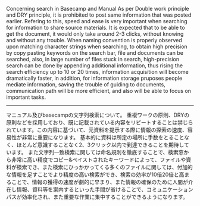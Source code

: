 Concerning search in Basecamp and Manual
As per Double work principle and DRY principle, it is prohibited to post same information that was posted earlier. Refering to this, speed and ease is very important when searching for information to share source materials.
It is expected that to be able to get the document, it would only take around 2-3 clicks, without knowing and without any trouble.
When naming convention is properly observed upon matching character strings when searching, to obtain high precision by copy pasting keywords on the search bar, file and documents can be searched, also, in large number of files stuck in search,  high-precision search can be done by appending additional information, thus rising the search efficiency up to 10 or 20 times, information acquisition will become dramatically faster, in addition, for information storage pruposes people mediate information, saving the trouble of guiding to documents, communication path will be more efficient, and also will be able to focus on important tasks.

-----------

マニュアル及びbasecampの文字列検索について。
重複ワークの原則、DRYの原則などを採用しており、既に記載されている内容をリピートすることは禁じられています。この内容に基づいて、元資料を提示する際に情報の探索の速度、容易性が非常に重要になります。
基本的に資料は所定の場所に手数をとることなく、ほとんど意識することなく2、3クリック以内で到達できることを期待しています。
また文字列一致検索に関しては命名規則を徹底することで、検索窓から非常に高い精度でコピー&ペイストされたキーワードによって、ファイルや資料が検索でき、また検索にひっかかってくる多くのファイルに関しては、付加的な情報を足すことでより精度の高い検索ができ、検索の効率が10倍20倍と高まることで、情報の獲得の速度が劇的に早まり、また情報の確保のために人間が介在し情報、資料等を案内するといった手間が省けることで、コミュニケーションパスが効率化され、また重要な作業に集中することができるようになります。
